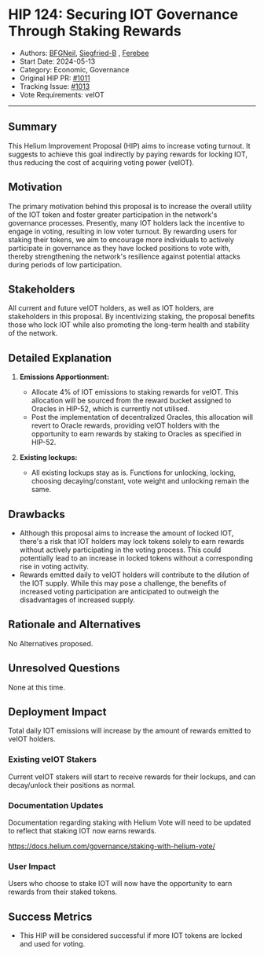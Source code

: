 # HIP 124: Securing IOT Governance Through Staking Rewards

- Authors: [BFGNeil](https://github.com/BFGNeil), [Siegfried-B](https://github.com/Siegfried-B) , [Ferebee](https://github.com/ferebee)
- Start Date: 2024-05-13
- Category: Economic, Governance
- Original HIP PR: [#1011](https://github.com/helium/HIP/pull/1011)
- Tracking Issue: [#1013](https://github.com/helium/HIP/issues/1013)
- Vote Requirements: veIOT

---

## Summary

This Helium Improvement Proposal (HIP) aims to increase voting turnout. It suggests to achieve this goal indirectly by paying rewards for locking IOT, thus reducing the cost of acquiring voting power (veIOT).

## Motivation

The primary motivation behind this proposal is to increase the overall utility of the IOT token and foster greater participation in the network's governance processes. Presently, many IOT holders lack the incentive to engage in voting, resulting in low voter turnout. By rewarding users for staking their tokens, we aim to encourage more individuals to actively participate in governance as they have locked positions to vote with, thereby strengthening the network's resilience against potential attacks during periods of low participation.

## Stakeholders

All current and future veIOT holders, as well as IOT holders, are stakeholders in this proposal. By incentivizing staking, the proposal benefits those who lock IOT while also promoting the long-term health and stability of the network.

## Detailed Explanation

1. **Emissions Apportionment:**
    - Allocate 4% of IOT emissions to staking rewards for veIOT. This allocation will be sourced from the reward bucket assigned to Oracles in HIP-52, which is currently not utilised.
    - Post the implementation of decentralized Oracles, this allocation will revert to Oracle rewards, providing veIOT holders with the opportunity to earn rewards by staking to Oracles as specified in HIP-52.

2. **Existing lockups:**
    - All existing lockups stay as is. Functions for unlocking, locking, choosing decaying/constant, vote weight and unlocking remain the same.

## Drawbacks

- Although this proposal aims to increase the amount of locked IOT, there's a risk that IOT holders may lock tokens solely to earn rewards without actively participating in the voting process. This could potentially lead to an increase in locked tokens without a corresponding rise in voting activity.
- Rewards emitted daily to veIOT holders will contribute to the dilution of the IOT supply. While this may pose a challenge, the benefits of increased voting participation are anticipated to outweigh the disadvantages of increased supply.

## Rationale and Alternatives

No Alternatives proposed.

## Unresolved Questions

None at this time.

## Deployment Impact

Total daily IOT emissions will increase by the amount of rewards emitted to veIOT holders.

### Existing veIOT Stakers

Current veIOT stakers will start to receive rewards for their lockups, and can decay/unlock their positions as normal.

### Documentation Updates

Documentation regarding staking with Helium Vote will need to be updated to reflect that staking IOT now earns rewards.

https://docs.helium.com/governance/staking-with-helium-vote/

### User Impact

Users who choose to stake IOT will now have the opportunity to earn rewards from their staked tokens. 

## Success Metrics

- This HIP will be considered successful if more IOT tokens are locked and used for voting. 
